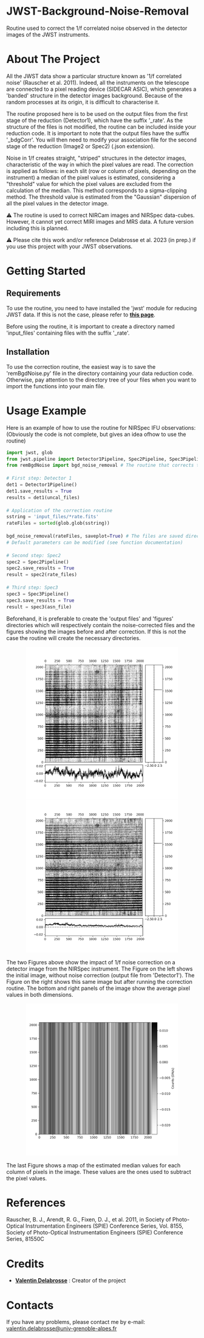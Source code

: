 # JWST-Background-Noise-Removal
Routine used to correct the 1/f correlated noise observed in the detector images of the JWST instruments.

# About The Project 
All the JWST data show a particular structure known as '1/f correlated noise' (Rauscher et al. 2011). Indeed, all the instruments on the telescope are connected to a pixel reading device (SIDECAR ASIC), which generates a 'banded' structure in the detector images background. Because of the random processes at its origin, it is difficult to characterise it. 

The routine proposed here is to be used on the output files from the first stage of the reduction (Detector1), which have the suffix '_rate'. As the structure of the files is not modified, the routine can be included inside your reduction code. It is important to note that the output files have the suffix '_bdgCorr'. You will then need to modify your association file for the second stage of the reduction (Image2 or Spec2) (.json extension). 

Noise in 1/f creates straight, "striped" structures in the detector images, characteristic of the way in which the pixel values are read. The correction is applied as follows: in each slit (row or column of pixels, depending on the instrument) a median of the pixel values is estimated, considering a "threshold" value for which the pixel values are excluded from the calculation of the median. This method corresponds to a sigma-clipping method. The threshold value is estimated from the "Gaussian" dispersion of all the pixel values in the detector image.

⚠️ The routine is used to correct NIRCam images and NIRSpec data-cubes. However, it cannot yet correct MIRI images and MRS data. A future version including this is planned. 

⚠️ Please cite this work and/or reference Delabrosse et al. 2023 (in prep.) if you use this project with your JWST observations.

# Getting Started 


## Requirements 
To use the routine, you need to have installed the 'jwst' module for reducing JWST data. If this is not the case, please refer to [<u>**this page**</u>](https://jwst-pipeline.readthedocs.io/en/latest/getting_started/quickstart.html). 

Before using the routine, it is important to create a directory named 'input_files' containing files with the suffix '_rate'.

## Installation 
To use the correction routine, the easiest way is to save the 'remBgdNoise.py' file in the directory containing your data reduction code. Otherwise, pay attention to the directory tree of your files when you want to import the functions into your main file. 

# Usage Example 
Here is an example of how to use the routine for NIRSpec IFU observations: (Obviously the code is not complete, but gives an idea of ​​how to use the routine)

```python 
import jwst, glob
from jwst.pipeline import Detector1Pipeline, Spec2Pipeline, Spec3Pipeline
from remBgdNoise import bgd_noise_removal # The routine that corrects the 1/f correlated noise

# First step: Detector 1
det1 = Detector1Pipeline()
det1.save_results = True
results = det1(uncal_files)

# Application of the correction routine
sstring = 'input_files/*rate.fits'
rateFiles = sorted(glob.glob(sstring))

bgd_noise_removal(rateFiles, saveplot=True) # The files are saved directly in an 'output_files' folder
# Default parameters can be modified (see function documentation)

# Second step: Spec2
spec2 = Spec2Pipeline()
spec2.save_results = True
result = spec2(rate_files)

# Third step: Spec3
spec3 = Spec3Pipeline()
spec3.save_results = True                
result = spec3(asn_file)

```

Beforehand, it is preferable to create the 'output files' and 'figures' directories which will respectively contain the noise-corrected files and the figures showing the images before and after correction. If this is not the case the routine will create the necessary directories.

<p align="center">
	<img src="https://github.com/delabrov/JWST-Background-Noise-Removal/blob/main/figures/beforeCorr_jw01644006001_05101_00001_nrs2_rate.png" width="400">
	<img src="https://github.com/delabrov/JWST-Background-Noise-Removal/blob/main/figures/afterCorr_jw01644006001_05101_00001_nrs2_rate.png" width="400">
</p>

The two Figures above show the impact of 1/f noise correction on a detector image from the NIRSpec instrument. The Figure on the left shows the initial image, without noise correction (output file from 'Detector1'). The Figure on the right shows this same image but after running the correction routine. The bottom and right panels of the image show the average pixel values ​​in both dimensions.

<p align="center">
	<img src="https://github.com/delabrov/JWST-Background-Noise-Removal/blob/main/figures/medianMap_jw01644006001_05101_00001_nrs2_rate.png" width="400">
</p>

The last Figure shows a map of the estimated median values ​​for each column of pixels in the image. These values ​​are the ones used to subtract the pixel values.

# References 
Rauscher, B. J., Arendt, R. G., Fixen, D. J., et al. 2011, in Society of Photo-Optical Instrumentation Engineers (SPIE) Conference Series, Vol. 8155, Society of Photo-Optical Instrumentation Engineers (SPIE) Conference Series, 81550C

# Credits
* [**Valentin Delabrosse**](https://github.com/delabrov) : Creator of the project

# Contacts 
If you have any problems, please contact me by e-mail: valentin.delabrosse@univ-grenoble-alpes.fr

